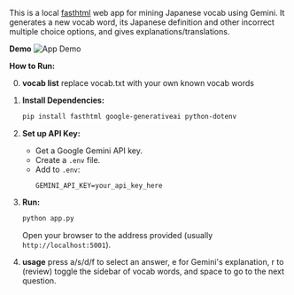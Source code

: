 This is a local [fasthtml](https://www.fastht.ml/) web app for mining Japanese vocab using Gemini. It generates a new vocab word, its Japanese definition and other incorrect multiple choice options, and gives explanations/translations.

**Demo**
![App Demo](demo.gif)

**How to Run:**

0. **vocab list**
    replace vocab.txt with your own known vocab words

1.  **Install Dependencies:**
    ```bash
    pip install fasthtml google-generativeai python-dotenv
    ```

2.  **Set up API Key:**
    *   Get a Google Gemini API key.
    *   Create a `.env` file.
    *   Add to `.env`:
        ```
        GEMINI_API_KEY=your_api_key_here
        ```

3.  **Run:**
    ```bash
    python app.py
    ```
    Open your browser to the address provided (usually `http://localhost:5001`).

4. **usage**
    press a/s/d/f to select an answer, e for Gemini's explanation, r to (review) toggle the sidebar of vocab words, and space to go to the next question.
